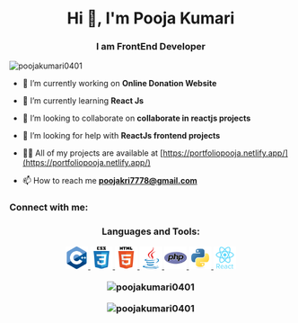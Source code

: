 <h1 align="center">Hi 👋, I'm Pooja Kumari</h1>
<h3 align="center">I am FrontEnd Developer</h3>

<p align="left"> <img src="https://komarev.com/ghpvc/?username=poojakumari0401&label=Profile%20views&color=0e75b6&style=flat" alt="poojakumari0401" /> </p>

- 🔭 I’m currently working on **Online Donation Website**

- 🌱 I’m currently learning **React Js**

- 👯 I’m looking to collaborate on **collaborate in reactjs projects**

- 🤝 I’m looking for help with **ReactJs frontend projects**

- 👨‍💻 All of my projects are available at [https://portfoliopooja.netlify.app/](https://portfoliopooja.netlify.app/)

- 📫 How to reach me **poojakri7778@gmail.com**

<h3 align="left">Connect with me:</h3>
<p align="left">
</p>

<h3  align="center">Languages and Tools:
<p align="center"> <a href="https://www.w3schools.com/cpp/" target="_blank" rel="noreferrer"> <img src="https://raw.githubusercontent.com/devicons/devicon/master/icons/cplusplus/cplusplus-original.svg" alt="cplusplus" width="40" height="40"/> </a> <a href="https://www.w3schools.com/css/" target="_blank" rel="noreferrer"> <img src="https://raw.githubusercontent.com/devicons/devicon/master/icons/css3/css3-original-wordmark.svg" alt="css3" width="40" height="40"/> </a> <a href="https://www.w3.org/html/" target="_blank" rel="noreferrer"> <img src="https://raw.githubusercontent.com/devicons/devicon/master/icons/html5/html5-original-wordmark.svg" alt="html5" width="40" height="40"/> </a> <a href="https://www.java.com" target="_blank" rel="noreferrer"> <img src="https://raw.githubusercontent.com/devicons/devicon/master/icons/java/java-original.svg" alt="java" width="40" height="40"/> </a> <a href="https://www.php.net" target="_blank" rel="noreferrer"> <img src="https://raw.githubusercontent.com/devicons/devicon/master/icons/php/php-original.svg" alt="php" width="40" height="40"/> </a> <a href="https://www.python.org" target="_blank" rel="noreferrer"> <img src="https://raw.githubusercontent.com/devicons/devicon/master/icons/python/python-original.svg" alt="python" width="40" height="40"/> </a> <a href="https://reactjs.org/" target="_blank" rel="noreferrer"> <img src="https://raw.githubusercontent.com/devicons/devicon/master/icons/react/react-original-wordmark.svg" alt="react" width="40" height="40"/> </a> </p>

<p><img align="center" src="https://github-readme-stats.vercel.app/api/top-langs?username=poojakumari0401&show_icons=true&locale=en&layout=compact" alt="poojakumari0401" /></p>

<p><img align="center" src="https://github-readme-streak-stats.herokuapp.com/?user=poojakumari0401&" alt="poojakumari0401" /></p>
</h3>
